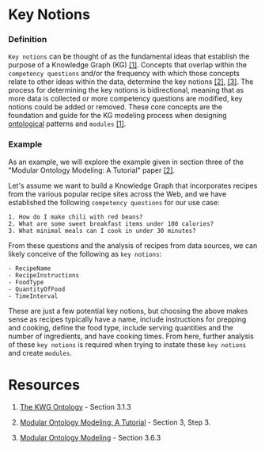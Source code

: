 # Key Notions

### Definition

`Key notions` can be thought of as the fundamental ideas that establish the purpose of a Knowledge Graph (KG) [[1]](https://www.sciencedirect.com/science/article/pii/S1570826824000283). Concepts that overlap within the `competency questions` and/or the frequency with which those concepts relate to other ideas within the data, determine the key notions [[2]](https://people.cs.ksu.edu/~hitzler//pub2/2020-mom-tutorial.pdf), [[3]](https://journals.sagepub.com/doi/10.3233/SW-222886). The process for determining the key notions is bidirectional, meaning that as more data is collected or more competency questions are modified, key notions could be added or removed. These core concepts are the foundation and guide for the KG modeling process when designing [ontological](/knowledge-graphs/02-modeling-fundamentals/ontology.md) patterns and `modules` [[1]](https://people.cs.ksu.edu/~hitzler//pub2/2020-mom-tutorial.pdf).

### Example

As an example, we will explore the example given in section three of the "Modular Ontology Modeling: A Tutorial" paper [[2]](https://people.cs.ksu.edu/~hitzler//pub2/2020-mom-tutorial.pdf).

Let's assume we want to build a Knowledge Graph that incorporates recipes from the various popular recipe sites across the Web, and we have established the following `competency questions` for our use case:

```
1. How do I make chili with red beans?
2. What are some sweet breakfast items under 100 calories?
3. What minimal meals can I cook in under 30 minutes?
```

From these questions and the analysis of recipes from data sources, we can likely conceive of the following as `key notions`:

```
- RecipeName
- RecipeInstructions
- FoodType
- QuantityOfFood
- TimeInterval
```

These are just a few potential key notions, but choosing the above makes sense as recipes typically have a name, include instructions for prepping and cooking, define the food type, include serving quantities and the number of ingredients, and have cooking times. From here, further analysis of these `key notions` is required when trying to instate these `key notions` and create `modules`.

# Resources

1. [The KWG Ontology](https://www.sciencedirect.com/science/article/pii/S1570826824000283) - Section 3.1.3

2. [Modular Ontology Modeling: A Tutorial](https://people.cs.ksu.edu/~hitzler//pub2/2020-mom-tutorial.pdf) - Section 3, Step 3.

3. [Modular Ontology Modeling](https://journals.sagepub.com/doi/10.3233/SW-222886) - Section 3.6.3

